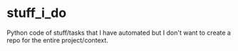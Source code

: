 # stuff_i_do
Python code of stuff/tasks that I have automated but I don't want to create a repo for the entire project/context.
